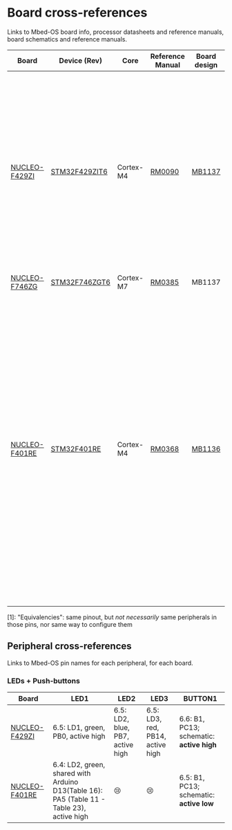 # Board cross-references

Links to Mbed-OS board info, processor datasheets and reference manuals, board schematics and reference manuals.

| Board          | Device (Rev)     | Core       | Reference Manual | Board design | Reference Manual | Equivalencies<sup>1</sup> |
|----------------|------------------|------------|------------------|--------------|------------------|---------------------------------|
| [NUCLEO-F429ZI](https://os.mbed.com/platforms/ST-Nucleo-F429ZI/)  | [STM32F429ZIT6](https://www.st.com/resource/en/datasheet/stm32f429zi.pdf) | Cortex-M4  |[RM0090](https://www.st.com/resource/en/reference_manual/dm00031020-stm32f405-415-stm32f407-417-stm32f427-437-and-stm32f429-439-advanced-arm-based-32-bit-mcus-stmicroelectronics.pdf) | [MB1137](https://www.st.com/resource/en/schematic_pack/nucleo_144pins_sch.zip) |[UM1974](https://www.st.com/resource/en/user_manual/um1974-stm32-nucleo144-boards-mb1137-stmicroelectronics.pdf) |NUCLEO-F207ZG, NUCLEO-F303ZE, NUCLEO-F412ZG, NUCLEO-F413ZH, NUCLEO-F429ZI, NUCLEO-F439ZI, NUCLEO-F446ZE, NUCLEO-F722ZE, `NUCLEO-F746ZG`, NUCLEO-F756ZG, NUCLEO-F767ZI and NUCLEO-H743ZI |
| [NUCLEO-F746ZG](https://os.mbed.com/platforms/ST-Nucleo-F746ZG/)  | [STM32F746ZGT6](https://www.st.com/resource/en/datasheet/stm32f746zg.pdf) | Cortex-M7  | [RM0385](https://www.st.com/resource/en/reference_manual/rm0385-stm32f75xxx-and-stm32f74xxx-advanced-armbased-32bit-mcus-stmicroelectronics.pdf) | MB1137 | UM1974 | ^^^ |
| [NUCLEO-F401RE](https://os.mbed.com/platforms/ST-Nucleo-F401RE/)  | [STM32F401RE](https://www.st.com/resource/en/datasheet/stm32f401re.pdf) | Cortex-M4  | [RM0368](https://www.st.com/resource/en/reference_manual/rm0368-stm32f401xbc-and-stm32f401xde-advanced-armbased-32bit-mcus-stmicroelectronics.pdf) | [MB1136](https://www.st.com/resource/en/schematic_pack/mb1136-default-c04_schematic.pdf) | [UM1724](https://www.st.com/resource/en/user_manual/um1724-stm32-nucleo64-boards-mb1136-stmicroelectronics.pdf) | NUCLEO-F030R8, NUCLEO-F070RB, NUCLEO-F072RB, NUCLEO-F091RC, NUCLEO-F103RB, NUCLEO-F302R8, NUCLEO-F303RE, NUCLEO-F334R8, NUCLEO-F401RE, NUCLEO-F410RB, NUCLEO-F411RE, NUCLEO-F446RE, NUCLEO-L010RB, NUCLEO-L053R8, NUCLEO-L073RZ, NUCLEO-L152RE , NUCLEO-L452RE, NUCLEO-L476RG |

[1]: "Equivalencies": same pinout, but _not necessarily_ same peripherals in those pins, nor same way to configure them


## Peripheral cross-references

Links to Mbed-OS pin names for each peripheral, for each board.

### LEDs + Push-buttons

| Board          | LED1  | LED2 | LED3 | BUTTON1 |
|----------------|-------|------|------|---------|
| [NUCLEO-F429ZI](https://github.com/ARMmbed/mbed-os/blob/20340d79413b73a59bf6d2034d5e1d7fc19f9889/targets/TARGET_STM/TARGET_STM32F4/TARGET_STM32F429xI/TARGET_NUCLEO_F429ZI/PinNames.h#L382-L386) |6.5: LD1, green, PB0, active high | 6.5: LD2, blue, PB7, active high | 6.5: LD3, red, PB14, active high | 6.6: B1, PC13; schematic: **active high** |
| [NUCLEO-F401RE](https://github.com/ARMmbed/mbed-os/blob/20340d79413b73a59bf6d2034d5e1d7fc19f9889/targets/TARGET_STM/TARGET_STM32F4/TARGET_STM32F401xE/TARGET_NUCLEO_F401RE/PinNames.h#L165-L167) | 6.4: LD2, green, shared with Arduino D13(Table 16): PA5 (Table 11 - Table 23), active high | :cry: | :cry: | 6.5: B1, PC13; schematic: **active low**  |
